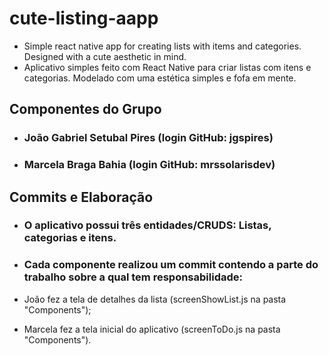 # cute-listing-aapp
- Simple react native app for creating lists with items and categories. Designed with a cute aesthetic in mind.
- Aplicativo simples feito com React Native para criar listas com itens e categorias. Modelado com uma estética simples e fofa em mente.

## Componentes do Grupo

* ### João Gabriel Setubal Pires (login GitHub: jgspires)
* ### Marcela Braga Bahia (login GitHub: mrssolarisdev)

## Commits e Elaboração

* ### O aplicativo possui três entidades/CRUDS: Listas, categorias e itens.

* ### Cada componente realizou um commit contendo a parte do trabalho sobre a qual tem responsabilidade:

* João fez a tela de detalhes da lista (screenShowList.js na pasta "Components");

* Marcela fez a tela inicial do aplicativo (screenToDo.js na pasta "Components").
